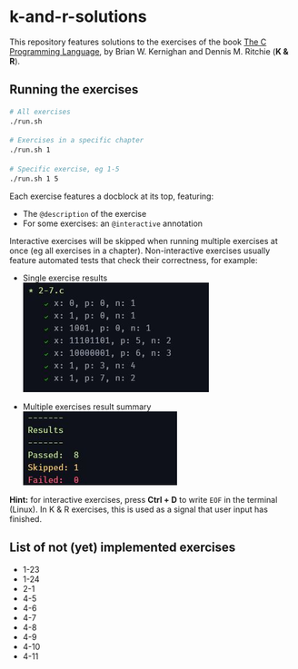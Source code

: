 # k-and-r-solutions

This repository features solutions to the exercises of the book [The C Programming Language](https://www.goodreads.com/book/show/515601.The_C_Programming_Language), by Brian W. Kernighan and Dennis M. Ritchie (**K & R**).

## Running the exercises

```bash
# All exercises
./run.sh

# Exercises in a specific chapter
./run.sh 1

# Specific exercise, eg 1-5
./run.sh 1 5
```

Each exercise features a docblock at its top, featuring:

- The `@description` of the exercise
- For some exercises: an `@interactive` annotation

Interactive exercises will be skipped when running multiple exercises at once (eg all exercises in a chapter). Non-interactive exercises usually feature automated tests that check their correctness, for example:

- Single exercise results<br/>
  ![Single exercise results](./img/single_exercise_results.JPG)

- Multiple exercises result summary<br/>
  ![Multiple exercises result summary](./img/multiple_exercises_result_summary.JPG)

**Hint:** for interactive exercises, press **Ctrl + D** to write `EOF` in the terminal (Linux). In K & R exercises, this is used as a signal that user input has finished.

## List of not (yet) implemented exercises

- 1-23
- 1-24
- 2-1
- 4-5
- 4-6
- 4-7
- 4-8
- 4-9
- 4-10
- 4-11
